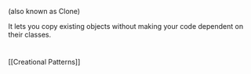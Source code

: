 (also known as Clone)

It lets you copy existing objects without making your code dependent on their classes.

#


[[Creational Patterns]]